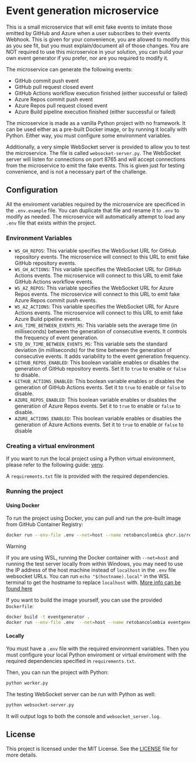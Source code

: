 # Event generation microservice

This is a small microservice that will emit fake events to imitate those emitted by GitHub and Azure when a user subscribes to their events Webhook. This is given for your convenience, you are allowed to modify this as you see fit, but you must explain/document all of those changes. You are NOT required to use this microservice in your solution, you can build your own event generator if you prefer, nor are you required to modify it.

The microservice can generate the following events:

- GitHub commit push event
- GitHub pull request closed event
- GitHub Actions workflow execution finished (either successful or failed)
- Azure Repos commit push event
- Azure Repos pull request closed event
- Azure Build pipeline  execution finished (either successful or failed)

The microservice is made as a vanilla Python project with no framework. It can be used either as a pre-built Docker image, or by running it locally with Python. Either way, you must configure some environment variables.

Additionally, a very simple WebSocket server is provided to allow you to test the microservice. The file is called `websocket-server.py`. The WebSocket server will listen for connections on port 8765 and will accept connections from the microservice to emit the fake events. This is given just for testing convenience, and is not a necessary part of the challenge.

## Configuration

All the enviroment variables required by the microservice are specificed in the `.env.example` file. You can duplicate that file and rename it to `.env` to modify as needed. The microservice will automatically attempt to load any `.env` file that exists within the project.

### Environment Variables

- `WS_GH_REPOS`: This variable specifies the WebSocket URL for GitHub repository events. The microservice will connect to this URL to emit fake GitHub repository events.
- `WS_GH_ACTIONS`: This variable specifies the WebSocket URL for GitHub Actions events. The microservice will connect to this URL to emit fake GitHub Actions workflow events.
- `WS_AZ_REPOS`: This variable specifies the WebSocket URL for Azure Repos events. The microservice will connect to this URL to emit fake Azure Repos commit push events.
- `WS_AZ_ACTIONS`: This variable specifies the WebSocket URL for Azure Actions events. The microservice will connect to this URL to emit fake Azure Build pipeline events.
- `AVG_TIME_BETWEEN_EVENTS_MS`: This variable sets the average time (in milliseconds) between the generation of consecutive events. It controls the frequency of event generation.
- `STD_DV_TIME_BETWEEN_EVENTS_MS`: This variable sets the standard deviation (in milliseconds) for the time between the generation of consecutive events. It adds variability to the event generation frequency.
- `GITHUB_REPOS_ENABLED`: This boolean variable enables or disables the generation of GitHub repository events. Set it to `true` to enable or `false` to disable.
- `GITHUB_ACTIONS_ENABLED`: This boolean variable enables or disables the generation of GitHub Actions events. Set it to `true` to enable or `false` to disable.
- `AZURE_REPOS_ENABLED`: This boolean variable enables or disables the generation of Azure Repos events. Set it to `true` to enable or `false` to disable.
- `AZURE_ACTIONS_ENABLED`: This boolean variable enables or disables the generation of Azure Actions events. Set it to `true` to enable or `false` to disable

### Creating a virtual environment

If you want to run the local project using a Python virtual environment, please refer to the following guide: [venv](https://docs.python.org/3/library/venv.html).

A `requirements.txt` file is provided with the required dependencies.

### Running the project

#### Using Docker

To run the project using Docker, you can pull and run the pre-built image from GitHub Container Registry:

```bash
docker run --env-file .env --net=host --name retobancolombia ghcr.io/retobancolombia/eventgenerator:main
```

> [!WARNING]
> If you are using WSL, running the Docker container with `--net=host` and running the test server locally from within Windows, you may need to use the IP address of the host machine instead of `localhost` in the `.env` file websocket URLs. You can run `echo "$(hostname).local"` in the WSL terminal to get the hostname to replace `localhost` with. [More info can be found here](https://superuser.com/questions/1679757/accessing-windows-localhost-from-wsl2/1835289#1835289)

If you want to build the image yourself, you can use the provided `Dockerfile`:

```bash
docker build -t eventgenerator .
docker run --env-file .env  --net=host --name retobancolombia eventgenerator
```

#### Locally

You must have a `.env` file with the required environment variables. Then you must configure your local Python enviroment or virtual enviroment with the required dependencies specified in `requirements.txt`.

Then, you can run the project with Python:

```bash
python worker.py
```

The testing WebSocket server can be run with Python as well:

```bash
python websocket-server.py
```

It will output logs to both the console and `websocket_server.log`.

## License

This project is licensed under the MIT License. See the [LICENSE](LICENSE) file for more details.
